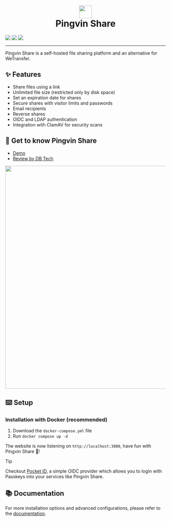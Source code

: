 # <div align="center"><img  src="https://user-images.githubusercontent.com/58886915/166198400-c2134044-1198-4647-a8b6-da9c4a204c68.svg" width="40"/> </br>Pingvin Share</div>

[![](https://dcbadge.limes.pink/api/server/wHRQ9nFRcK)](https://discord.gg/wHRQ9nFRcK) [![](https://img.shields.io/badge/Crowdin-2E3340.svg?style=for-the-badge&logo=Crowdin&logoColor=white)](https://crowdin.com/project/pingvin-share) [![](https://img.shields.io/badge/sponsor-30363D?style=for-the-badge&logo=GitHub-Sponsors&logoColor=#white)](https://github.com/sponsors/stonith404)

---

Pingvin Share is a self-hosted file sharing platform and an alternative for WeTransfer.

## ✨ Features

- Share files using a link
- Unlimited file size (restricted only by disk space)
- Set an expiration date for shares
- Secure shares with visitor limits and passwords
- Email recipients
- Reverse shares
- OIDC and LDAP authentication
- Integration with ClamAV for security scans

## 🐧 Get to know Pingvin Share

- [Demo](https://pingvin-share.dev.eliasschneider.com)
- [Review by DB Tech](https://www.youtube.com/watch?v=rWwNeZCOPJA)

<img src="https://user-images.githubusercontent.com/58886915/225038319-b2ef742c-3a74-4eb6-9689-4207a36842a4.png" width="700"/>

## ⌨️ Setup

### Installation with Docker (recommended)

1. Download the `docker-compose.yml` file
2. Run `docker compose up -d`

The website is now listening on `http://localhost:3000`, have fun with Pingvin Share 🐧!

> [!TIP]
> Checkout [Pocket ID](https://github.com/stonith404/pocket-id), a simple OIDC provider which allows you to login with Passkeys into your services like Pingvin Share.

## 📚 Documentation

For more installation options and advanced configurations, please refer to the [documentation](https://stonith404.github.io/pingvin-share).
